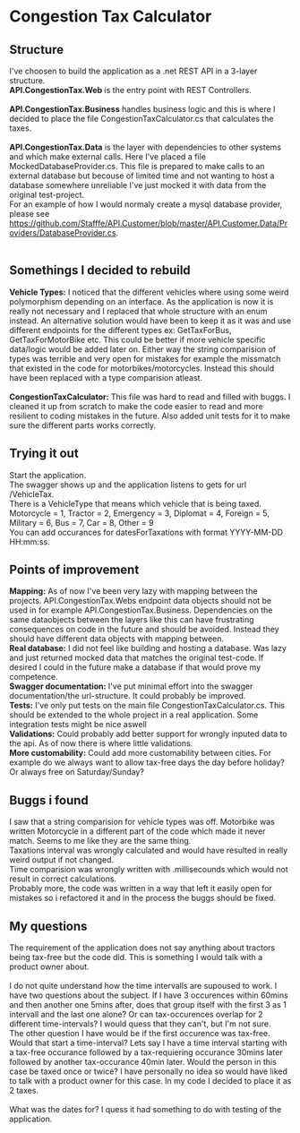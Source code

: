 # Congestion Tax Calculator

## Structure
I've choosen to build the application as a .net REST API in a 3-layer structure. <br />
<b>API.CongestionTax.Web</b> is the entry point with REST Controllers. <br /> <br />
<b>API.CongestionTax.Business</b> handles business logic and this is where I decided to place the file CongestionTaxCalculator.cs that calculates the taxes. <br /> <br />
<b>API.CongestionTax.Data</b> is the layer with dependencies to other systems and which make external calls. Here I've placed a file MockedDatabaseProvider.cs. This file is prepared to make calls to an external database but becouse of limited time and not wanting to host a database somewhere unreliable I've just mocked it with data from the original test-project. <br />
For an example of how I would normaly create a mysql database provider, please see https://github.com/Stafffe/API.Customer/blob/master/API.Customer.Data/Providers/DatabaseProvider.cs. <br /> <br />

## Somethings I decided to rebuild
<b>Vehicle Types:</b> I noticed that the different vehicles where using some weird polymorphism depending on an interface. As the application is now it is really not necessary and I replaced that whole structure with an enum instead. An alternative solution would have been to keep it as it was and use different endpoints for the different types ex: GetTaxForBus, GetTaxForMotorBike etc. This could be better if more vehicle specific data/logic would be added later on. Either way the string comparision of types was terrible and very open for mistakes for example the missmatch that existed in the code for motorbikes/motorcycles. Instead this should have been replaced with a type comparision atleast. <br /><br />
<b>CongestionTaxCalculator:</b> This file was hard to read and filled with buggs. I cleaned it up from scratch to make the code easier to read and more resilient to coding mistakes in the future. Also added unit tests for it to make sure the different parts works correctly.

## Trying it out
Start the application. <br />
The swagger shows up and the application listens to gets for url /VehicleTax. <br />
There is a VehicleType that means which vehicle that is being taxed. Motorcycle = 1, Tractor = 2, Emergency = 3, Diplomat = 4, Foreign = 5, Military = 6, Bus = 7, Car = 8, Other = 9 <br />
You can add occurances for datesForTaxations with format YYYY-MM-DD HH:mm:ss.

## Points of improvement
<b>Mapping:</b> As of now I've been very lazy with mapping between the projects. API.CongestionTax.Webs endpoint data objects should not be used in for example API.CongestionTax.Business. Dependencies on the same dataobjects between the layers like this can have frustrating consequences on code in the future and should be avoided. Instead they should have different data objects with mapping between. <br />
<b>Real database:</b> I did not feel like building and hosting a database. Was lazy and just returned mocked data that matches the original test-code. If desired I could in the future make a database if that would prove my competence.<br />
<b>Swagger documentation:</b> I've put minimal effort into the swagger documentation/the url-structure. It could probably be improved. <br />
<b>Tests:</b> I've only put tests on the main file CongestionTaxCalculator.cs. This should be extended to the whole project in a real application. Some integration tests might be nice aswell<br />
<b>Validations:</b> Could probably add better support for wrongly inputed data to the api. As of now there is where little validations. <br />
<b>More customability:</b> Could add more customability between cities. For example do we always want to allow tax-free days the day before holiday? Or always free on Saturday/Sunday?

## Buggs i found
I saw that a string comparision for vehicle types was off. Motorbike was written Motorcycle in a different part of the code which made it never match. Seems to me like they are the same thing. <br />
Taxations interval was wrongly calculated and would have resulted in really weird output if not changed. <br />
Time comparision was wrongly written with .millisecounds which would not result in correct calculations. <br />
Probably more, the code was written in a way that left it easily open for mistakes so i refactored it and in the process the buggs should be fixed.

## My questions
The requirement of the application does not say anything about tractors being tax-free but the code did. This is something I would talk with a product owner about. <br /><br />
I do not quite understand how the time intervalls are supoused to work. I have two questions about the subject. If I have 3 occurences within 60mins and then another one 5mins after, does that group itself with the first 3 as 1 intervall and the last one alone? Or can tax-occurences overlap for 2 different time-intervals? I would quess that they can't, but I'm not sure.<br />
The other question I have would be if the first occurence was tax-free. Would that start a time-interval? Lets say I have a time interval starting with a tax-free occurance followed by a tax-requiering occurance 30mins later followed by another tax-occurance 40min later. Would the person in this case be taxed once or twice? I have personally no idea so would have liked to talk with a product owner for this case. In my code I decided to place it as 2 taxes.<br /><br />
What was the dates for? I quess it had something to do with testing of the application. 